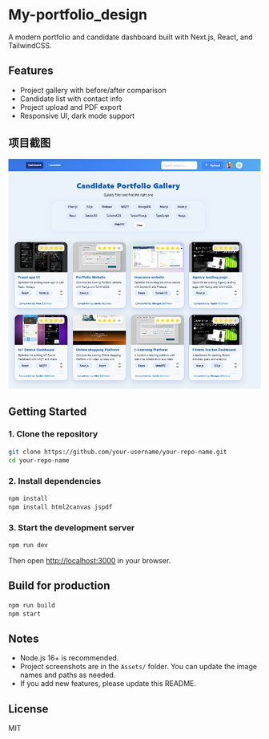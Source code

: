 # My-portfolio_design

A modern portfolio and candidate dashboard built with Next.js, React, and TailwindCSS.

## Features

- Project gallery with before/after comparison
- Candidate list with contact info
- Project upload and PDF export
- Responsive UI, dark mode support


## 项目截图

![项目主界面](./Assets/1.jpg)

## Getting Started

### 1. Clone the repository

```sh
git clone https://github.com/your-username/your-repo-name.git
cd your-repo-name
```

### 2. Install dependencies

```sh
npm install
npm install html2canvas jspdf
```

### 3. Start the development server

```sh
npm run dev
```

Then open [http://localhost:3000](http://localhost:3000) in your browser.

## Build for production

```sh
npm run build
npm start
```

## Notes

- Node.js 16+ is recommended.
- Project screenshots are in the `Assets/` folder. You can update the image names and paths as needed.
- If you add new features, please update this README.

## License

MIT


